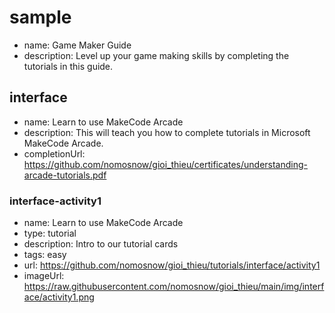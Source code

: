 # sample
* name: Game Maker Guide
* description: Level up your game making skills by completing the tutorials in this guide.

## interface
* name: Learn to use MakeCode Arcade
* description: This will teach you how to complete tutorials in Microsoft MakeCode Arcade.
* completionUrl: https://github.com/nomosnow/gioi_thieu/certificates/understanding-arcade-tutorials.pdf

### interface-activity1

* name: Learn to use MakeCode Arcade
* type: tutorial
* description: Intro to our tutorial cards
* tags: easy
* url: https://github.com/nomosnow/gioi_thieu/tutorials/interface/activity1
* imageUrl:  https://raw.githubusercontent.com/nomosnow/gioi_thieu/main/img/interface/activity1.png